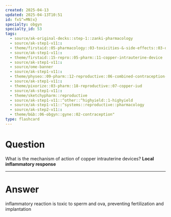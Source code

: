 ```yaml
---
created: 2025-04-13
updated: 2025-04-13T10:51
id: fxS^=MN)x}
specialty: obgyn
specialty_id: 53
tags:
  - source/ak-original-decks::step-1::zanki-pharmacology
  - source/ak-step1-v11::
  - theme/firstaid::05-pharmacology::03-toxicities-&-side-effects::03-drug-reactions---endocrine/reproductive
  - source/ak-step1-v11::
  - theme/firstaid::15-repro::05-pharm::11-copper-intrauterine-device
  - source/ak-step1-v11::
  - source/ome-banner
  - source/ak-step1-v11::
  - theme/physeo::09-pharm::12-reproductive::06-combined-contraception-and-copper-iuds
  - source/ak-step1-v11::
  - theme/pixorize::03-pharm::18-reproductive::07-copper-iud
  - source/ak-step1-v11::
  - theme/sketchypharm::reproductive
  - source/ak-step1-v11::^other::^highyield::1-highyield
  - source/ak-step1-v11::^systems::reproductive::pharmacology
  - source/ak-step2-v11::
  - theme/b&b::06-obgyn::gyne::02-contraception"
type: flashcard
---
```


# Question
What is the mechanism of action of copper intrauterine devices?    **Local inflammatory response**

---

# Answer
inflammatory reaction is toxic to sperm and ova, preventing fertilization and implantation